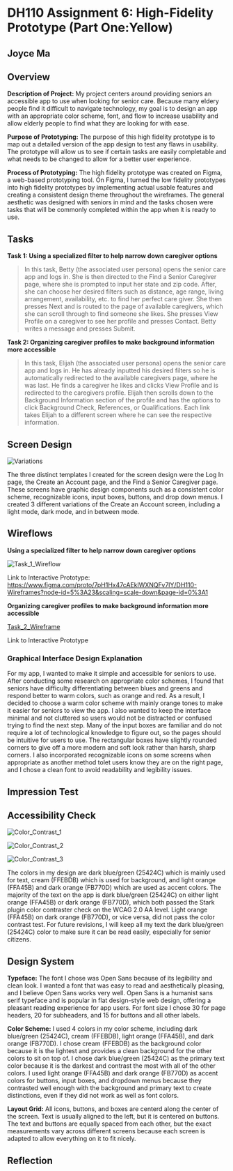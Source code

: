 # DH110 Assignment 6: High-Fidelity Prototype (Part One:Yellow)

## Joyce Ma 

## Overview

**Description of Project:** My project centers around providing seniors an accessible app to use when looking for senior care. Because many eldery people find it difficult to navigate technology, my goal is to design an app with an appropriate color scheme, font, and flow to increase usability and allow elderly people to find what they are looking for with ease. 

**Purpose of Prototyping:** The purpose of this high fidelity prototype is to map out a detailed version of the app design to test any flaws in usability. The prototype will allow us to see if certain tasks are easily completable and what needs to be changed to allow for a better user experience.

**Process of Prototyping:** The high fidelity prototype was created on Figma, a web-based prototyping tool. On Figma, I turned the low fidelity prototypes into high fidelity prototypes by implementing actual usable features and creating a consistent design theme throughout the wireframes. The general aesthetic was designed with seniors in mind and the tasks chosen were tasks that will be commonly completed within the app when it is ready to use.

## Tasks

**Task 1: Using a specialized filter to help narrow down caregiver options**
>In this task, Betty (the associated user persona) opens the senior care app and logs in. She is then directed to the Find a Senior Caregiver page, where she is prompted to input her state and zip code. After, she can choose her desired filters such as distance, age range, living arrangement, availability, etc. to find her perfect care giver. She then presses Next and is routed to the page of available caregivers, which she can scroll through to find someone she likes. She presses View Profile on a caregiver to see her profile and presses Contact. Betty writes a message and presses Submit. 

**Task 2: Organizing caregiver profiles to make background information more accessible**
>In this task, Elijah (the associated user persona) opens the senior care app and logs in. He has already inputted his desired filters so he is automatically redirected to the available caregivers page, where he was last. He finds a caregiver he likes and clicks View Profile and is redirected to the caregivers profile. Elijah then scrolls down to the Background Information section of the profile and has the options to click Background Check, References, or Qualifications. Each link takes Elijah to a different screen where he can see the respective information. 

## Screen Design

![Variations](Variations.jpg)

The three distinct templates I created for the screen design were the Log In page, the Create an Account page, and the Find a Senior Caregiver page. These screens have graphic design components such as a consistent color scheme, recognizable icons, input boxes, buttons, and drop down menus. I created 3 different variations of the Create an Account screen, including a light mode, dark mode, and in between mode. 

## Wireflows

**Using a specialized filter to help narrow down caregiver options**

![Task_1_Wireflow](Task1Wireflow.jpg)

Link to Interactive Prototype: https://www.figma.com/proto/7pH1Hx47cAEklWXNQFv7lY/DH110-Wireframes?node-id=5%3A23&scaling=scale-down&page-id=0%3A1

**Organizing caregiver profiles to make background information more accessible**

[Task_2_Wireframe](Task2Wireframe.jpg)

Link to Interactive Prototype

### Graphical Interface Design Explanation

For my app, I wanted to make it simple and accessible for seniors to use. After conducting some research on appropriate color schemes, I found that seniors have difficulty differentiating between blues and greens and respond better to warm colors, such as orange and red. As a result, I decided to choose a warm color scheme with mainly orange tones to make it easier for seniors to view the app. I also wanted to keep the interface minimal and not cluttered so users would not be distracted or confused trying to find the next step. Many of the input boxes are familiar and do not require a lot of technological knowledge to figure out, so the pages should be intuitive for users to use. The rectangular boxes have slightly rounded corners to give off a more modern and soft look rather than harsh, sharp corners. I also incorporated recognizable icons on some screens when appropriate as another method tolet users know they are on the right page, and I chose a clean font to avoid readability and legibility issues.

## Impression Test




## Accessibility Check

![Color_Contrast_1](ColorContrast1.png)

![Color_Contrast_2](ColorContrast2.png)

![Color_Contrast_3](ColorContrast3.png)

The colors in my design are dark blue/green (25424C) which is mainly used for text, cream (FFEBDB) which is used for background, and light orange (FFA45B) and dark orange (FB770D) which are used as accent colors. The majority of the text on the app is dark blue/green (25424C) on either light orange (FFA45B) or dark orange (FB770D), which both passed the Stark plugin color contraster check on the WCAG 2.0 AA level. Light orange (FFA45B) on dark orange (FB770D), or vice versa, did not pass the color contrast test. For future revisions, I will keep all my text the dark blue/green (25424C) color to make sure it can be read easily, especially for senior citizens.

## Design System

**Typeface:** The font I chose was Open Sans because of its legibility and clean look. I wanted a font that was easy to read and aesthetically pleasing, and I believe Open Sans works very well. Open Sans is a humanist sans serif typeface and is popular in flat design-style web design, offering a pleasant reading experience for app users. For font size I chose 30 for page headers, 20 for subheaders, and 15 for buttons and all other labels. 

**Color Scheme:** I used 4 colors in my color scheme, including dark blue/green (25424C), cream (FFEBDB), light orange (FFA45B), and dark orange (FB770D). I chose 
cream (FFEBDB) as the background color because it is the lightest and provides a clean background for the other colors to sit on top of. I chose dark blue/green (25424C) as the primary text color because it is the darkest and contrast the most with all of the other colors. I used light orange (FFA45B) and dark orange (FB770D) as accent colors for buttons, input boxes, and dropdown menus because they contrasted well enough with the background and primary text to create distinctions, even if they did not work as well as font colors. 

**Layout Grid:** All icons, buttons, and boxes are centerd along the center of the screen. Text is usually aligned to the left, but it is centered on buttons. The text and buttons are equally spaced from each other, but the exact measurements vary across different screens because each screen is adapted to allow everything on it to fit nicely. 

## Reflection
